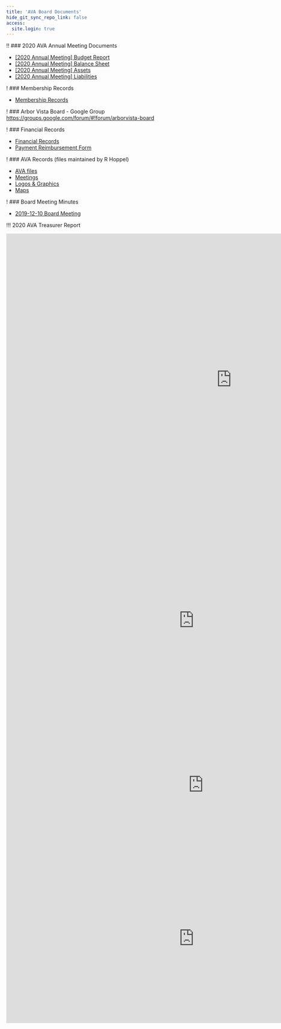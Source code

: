 ```yaml
---
title: 'AVA Board Documents'
hide_git_sync_repo_link: false
access:
  site.login: true
---
```


!! ### 2020 AVA Annual Meeting Documents
* [\[2020 Annual Meeting\] Budget Report](https://files.hoppel.us/arborvista/Treasurer/2020/[2020%20AVA%20Annual%20Meeting]%20Budget%20Report.pdf)
* [\[2020 Annual Meeting\] Balance Sheet](https://files.hoppel.us/arborvista/Treasurer/2020/[2020%20AVA%20Annual%20Meeting]%20Balance%20Sheet.pdf)
* [\[2020 Annual Meeting\] Assets](https://files.hoppel.us/arborvista/Treasurer/2020/[2020%20AVA%20Annual%20Meeting]%20Assets.pdf)
* [\[2020 Annual Meeting\] Liabilities](https://files.hoppel.us/arborvista/Treasurer/2020/[2020%20AVA%20Annual%20Meeting]%20Liabilities.pdf)

! ### Membership Records
* [Membership Records](https://1drv.ms/x/s!AmlRt1Ah7vyImdlUI9BtewibXOphoA)

! ### Arbor Vista Board - Google Group
https://groups.google.com/forum/#!forum/arborvista-board

! ### Financial Records
* [Financial Records](https://1drv.ms/x/s!AmlRt1Ah7vyImdlQk0Ymc1hYJzXoWA)
* [Payment Reimbursement Form](https://files.hoppel.us/arborvista/Treasurer/Paymentrequest.pdf)

! ### AVA Records (files maintained by R Hoppel)
* [AVA files](https://files.hoppel.us/arborvista/)
* [Meetings](https://files.hoppel.us/arborvista/Meetings/)
* [Logos & Graphics](https://files.hoppel.us/arborvista/Meetings/)
* [Maps](https://files.hoppel.us/arborvista/maps/)

! ### Board Meeting Minutes
* [2019-12-10 Board Meeting](https://docs.google.com/document/d/e/2PACX-1vSGhve73Tpol9pNloE2uC6eDYvApCjJ_F4HpzqB8ynHlzX95MEihRWP3C72hxPVXhb66L83E0Ll-wpQ/pub)


!!! 2020 AVA Treasurer Report

<iframe width="1200" height="775" frameborder="0" scrolling="no" src="https://onedrive.live.com/embed?resid=88FCEE2150B75169%21421072&authkey=%21AEQX_0SXjI8GpIA&em=2&wdAllowInteractivity=False&Item=Budget_2020&wdHideGridlines=True&wdDownloadButton=True&wdInConfigurator=True"></iframe>

<iframe width="1000" height="506" frameborder="0" scrolling="no" src="https://onedrive.live.com/embed?resid=88FCEE2150B75169%21421072&authkey=%21AEQX_0SXjI8GpIA&em=2&wdAllowInteractivity=False&Item=Balance_2020&wdHideGridlines=True&wdDownloadButton=True&wdInConfigurator=True"></iframe>

<iframe width="1050" height="367" frameborder="0" scrolling="no" src="https://onedrive.live.com/embed?resid=88FCEE2150B75169%21421072&authkey=%21AEQX_0SXjI8GpIA&em=2&wdAllowInteractivity=False&Item=Assets_2020&wdHideGridlines=True&wdDownloadButton=True&wdInConfigurator=True"></iframe>

<iframe width="1000" height="450" frameborder="0" scrolling="no" src="https://onedrive.live.com/embed?resid=88FCEE2150B75169%21421072&authkey=%21AEQX_0SXjI8GpIA&em=2&wdAllowInteractivity=False&Item=Liabilities_2020&wdHideGridlines=True&wdDownloadButton=True&wdInConfigurator=True"></iframe>
